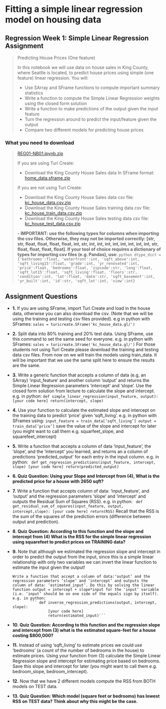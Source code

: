 # Fitting a simple linear regression model on housing data

## Regression Week 1: Simple Linear Regression Assignment
> Predicting House Prices (One feature)
>
> In this notebook we will use data on house sales in King County, where Seattle is located, to predict house prices using simple (one feature) linear regression. You will:
> - Use SArray and SFrame functions to compute important summary statistics
> - Write a function to compute the Simple Linear Regression weights using the closed form solution
> - Write a function to make predictions of the output given the input feature
> - Turn the regression around to predict the input/feature given the output
> - Compare two different models for predicting house prices

### What you need to download
> [REG01-NB01.ipynb.zip](https://d3c33hcgiwev3.cloudfront.net/00IIFeIoEemx8A5HK6Ls8g_56295025ae1d45ad900e1fd3f77e01c0_REG01-NB01.ipynb.zip?Expires=1601942400&Signature=Y9mQorONfn2-WB0bvnTbAf2Ki2kvBmTBmzAJHnkNJ0BtWZ4RrRkgaCiVQyIFNVZAA-iTdbGrGaQA37TLa4EoXwoJB0hIjGgtaGJW8SkKc58WBLMSIGqSVPfFpbK5TmnPRmrNbhOwFLA61uHexK~jnd5PnMEed5oFQSyww7VrTPc_&Key-Pair-Id=APKAJLTNE6QMUY6HBC5A)
>
> If you are using Turi Create:
> - Download the King County House Sales data In SFrame format: [home_data.sframe.zip](https://d3c33hcgiwev3.cloudfront.net/00FsKOIoEemELQpo9cj5Ig_579152614f2b4a399ac90a939360749e_home_data.sframe.zip?Expires=1601942400&Signature=K-MCvaO9jdOfdfKrjDcoFzJs9kMVLe04jz~vN~D9hJoQ-nhyyXdTxU0HHhH0FnkMBsH-Ar~~Rv7hEkGgkCqZsvvQpdu8n7b0JQCxxKjyiNc21Tyb3VKth8Pbio8LCjrgfyuVe0oGXQPpoUiKI2pzTBL7peHswfxkcIgh3tMizPk_&Key-Pair-Id=APKAJLTNE6QMUY6HBC5A)
> 
> If you are not using Turi Create:
> - Download the King County House Sales data csv file:  [kc_house_data.csv.zip](https://d3c33hcgiwev3.cloudfront.net/_46994807796a1213d2699c6d9a09667c_kc_house_data.csv.zip?Expires=1601942400&Signature=U-G32t572nm8kQNdSw9PwoknBEmtVy0TnAqPqOzkkMJRltKAcN9wIBp4z54eq5vqDk9EtSBh9L4RilsUJcfOKO7EsgPJXPGefF0h1Nz7AxIFr7YmK-9rGdXKS0L6FeqH3I2v4-SaTc3j-p4R-qH5Zaa-pA-zBAIN-Lbe7H1tbbc_&Key-Pair-Id=APKAJLTNE6QMUY6HBC5A)
> - Download the King County House Sales training data csv file:  [kc_house_train_data.csv.zip](https://d3c33hcgiwev3.cloudfront.net/_46994807796a1213d2699c6d9a09667c_kc_house_train_data.csv.zip?Expires=1601942400&Signature=OtuGD5xtS2Dc~n6t2qPMWivYSRK9Fxz-7ugko2yUmfDebtjGbZavyWwHZoVGT72c0v8pyZgHCGdIZLISKFXuorFmgjRmdBmMXQxyxSlgtebXR1Hw2UNRPtsf-yXccZGHbvQBlTAsxNc3VfGl~KSIqb-5WeNgiQ1q4XeBmVmiYxg_&Key-Pair-Id=APKAJLTNE6QMUY6HBC5A)
> - Download the King County House Sales testing data csv file:  [kc_house_test_data.csv.zip](https://d3c33hcgiwev3.cloudfront.net/_46994807796a1213d2699c6d9a09667c_kc_house_test_data.csv.zip?Expires=1601942400&Signature=LH6jMqafP1ynHznR76kUBvZJEwpptGmLY5kq9EiNZB0NRUCzsVvm1QDKbhiHnYDVEAfeP1ehY5tfbKQPNDs-Y9ZH3qtrVWiuCNHrwd2CjGpNGIxNVlGJsF~kFp8F~1maG263TjHs7DCS5UpzqCd94L0kGDntVI26j7kOUwy8fVQ_&Key-Pair-Id=APKAJLTNE6QMUY6HBC5A)
>
> **- IMPORTANT: use the following types for columns when importing the csv files. Otherwise, they may not be imported correctly: [str, str, float, float, float, float, int, str, int, int, int, int, int, int, int, int, str, float, float, float, float]. If your tool of choice requires a dictionary of types for importing csv files (e.g. Pandas), use:**
>               ```python
>                 dtype_dict = {'bathrooms':float, 'waterfront':int, 'sqft_above':int, 'sqft_living15':float, 'grade':int, 'yr_renovated':int, 'price':float, 'bedrooms':float, 'zipcode':str, 'long':float, 'sqft_lot15':float, 'sqft_living':float, 'floors':str, 'condition':int, 'lat':float, 'date':str, 'sqft_basement':int, 'yr_built':int, 'id':str, 'sqft_lot':int, 'view':int}
>               ```


## Assignment Questions
- **1.** If you are using SFrame, import Turi Create and load in the house data, otherwise you can also download the csv. (Note that we will be using the training and testing csv files provided). e.g in python with SFrames:
            ``` sales = turicreate.SFrame('kc_house_data.gl/') ```

- **2.** Split data into 80% training and 20% test data. Using SFrame, use this command to set the same seed for everyone. e.g. in python with SFrames:
            ``` sales = turicreate.SFrame('kc_house_data.gl/') ```
      For those students not using Turi Create please download the training and testing data csv files.
      From now on we will train the models using train_data. It will be important that we use the same split here to ensure the results are the same.

- **3.** Write a generic function that accepts a column of data (e.g, an SArray) ‘input_feature’ and another column ‘output’ and returns the Simple Linear Regression parameters ‘intercept’ and ‘slope’. Use the closed form solution from lecture to calculate the slope and intercept. e.g. in python:
             ``` def simple_linear_regression(input_feature, output):
                      [your code here]
                  return(intercept, slope)  ```

- **4.** Use your function to calculate the estimated slope and intercept on the training data to predict ‘price’ given ‘sqft_living’. e.g. in python with SFrames using:
              ``` input_feature = train_data[‘sqft_living’]
                  output = train_data[‘price’]
                   ```
        save the value of the slope and intercept for later (you might want to call them e.g. squarfeet_slope, and squarefeet_intercept)

- **5.** Write a function that accepts a column of data ‘input_feature’, the ‘slope’, and the ‘intercept’ you learned, and returns an a column of predictions ‘predicted_output’ for each entry in the input column. e.g. in python:
              ``` def get_regression_predictions(input_feature, intercept, slope)
                      [your code here]
                      return(predicted_output)```

- **6. Quiz Question: Using your Slope and Intercept from (4), What is the predicted price for a house with 2650 sqft?**

- **7.** Write a function that accepts column of data: ‘input_feature’, and ‘output’ and the regression parameters ‘slope’ and ‘intercept’ and outputs the Residual Sum of Squares (RSS). e.g. in python:
               ``` def get_residual_sum_of_squares(input_feature, output, intercept,slope):
                        [your code here]
                        return(RSS)```
Recall that the RSS is the sum of the squares of the prediction errors (difference between output and prediction).

- **8. Quiz Question: According to this function and the slope and intercept from (4) What is the RSS for the simple linear regression using squarefeet to predict prices on TRAINING data?**

- **9.** Note that although we estimated the regression slope and intercept in order to predict the output from the input, since this is a simple linear relationship with only two variables we can invert the linear function to estimate the input given the output!

      Write a function that accept a column of data:‘output’ and the regression parameters ‘slope’ and ‘intercept’ and outputs the column of data: ‘estimated_input’. Do this by solving the linear function output = intercept + slope*input for the ‘input’ variable (i.e. ‘input’ should be on one side of the equals sign by itself). e.g. in python:
              ``` def inverse_regression_predictions(output, intercept, slope):
                      [your code here]
                      return(estimated_input)```

- **10. Quiz Question: According to this function and the regression slope and intercept from (3) what is the estimated square-feet for a house costing $800,000?**

- **11.** Instead of using ‘sqft_living’ to estimate prices we could use ‘bedrooms’ (a count of the number of bedrooms in the house) to estimate prices. Using your function from (3) calculate the Simple Linear Regression slope and intercept for estimating price based on bedrooms. Save this slope and intercept for later (you might want to call them e.g. bedroom_slope, bedroom_intercept).

- **12.** Now that we have 2 different models compute the RSS from BOTH models on TEST data.

- **13. Quiz Question: Which model (square feet or bedrooms) has lowest RSS on TEST data? Think about why this might be the case.**
